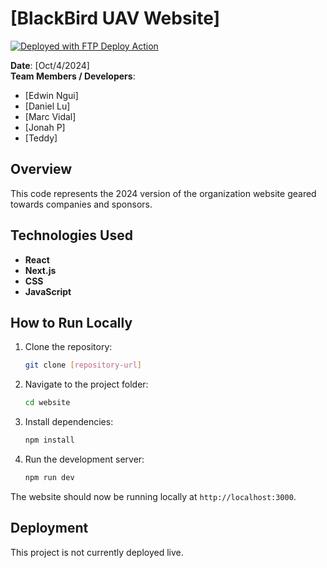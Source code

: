 # [BlackBird UAV Website]
[<img alt="Deployed with FTP Deploy Action" src="https://img.shields.io/badge/Deployed With-FTP DEPLOY ACTION-%3CCOLOR%3E?style=for-the-badge&color=0077b6">](https://github.com/SamKirkland/FTP-Deploy-Action)

**Date**: [Oct/4/2024]  
**Team Members / Developers**:  

- [Edwin Ngui]
- [Daniel Lu]
- [Marc Vidal]
- [Jonah P]
- [Teddy]

## Overview

This code represents the 2024 version of the organization website geared towards companies and sponsors.

## Technologies Used

- **React**
- **Next.js**
- **CSS**
- **JavaScript**

## How to Run Locally

1. Clone the repository:
   ```bash
   git clone [repository-url]
   ```
2. Navigate to the project folder:
   ```bash
   cd website
   ```
3. Install dependencies:
   ```bash
   npm install
   ```
4. Run the development server:
   ```bash
   npm run dev
   ```

The website should now be running locally at `http://localhost:3000`.

## Deployment

This project is not currently deployed live.
